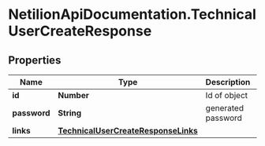 # NetilionApiDocumentation.TechnicalUserCreateResponse

## Properties
Name | Type | Description | Notes
------------ | ------------- | ------------- | -------------
**id** | **Number** | Id of object | [optional] 
**password** | **String** | generated password | [optional] 
**links** | [**TechnicalUserCreateResponseLinks**](TechnicalUserCreateResponseLinks.md) |  | [optional] 


